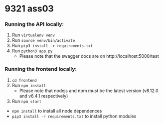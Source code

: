 # 9321 ass03
### Running the API locally:
1. Run ```virtualenv venv```
2. Run ```source venv/bin/activate```
3. Run ```pip3 install -r requirements.txt```
4. Run ```python3 app.py```
     * Please note that the swagger docs are on http://localhost:5000/test
     
### Running the frontend locally:
1. ```cd frontend```
2. Run ```npm install```
     * Please note that nodejs and npm must be the latest version (v8.12.0 and v6.4.1 respectively)
3. Run ```npm start```


+ ```npm install``` to install all node dependences
+ ```pip3 install -r requirements.txt``` to install python modules
